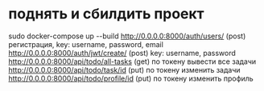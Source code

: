 # поднять и сбилдить проект 
sudo docker-compose up --build 
http://0.0.0.0:8000/auth/users/ (post) регистрация, key: username, password, email
http://0.0.0.0:8000/auth/jwt/create/ (post) key: username, password
http://0.0.0.0:8000/api/todo/all-tasks (get) по токену вывести все задачи
http://0.0.0.0:8000/api/todo/task/id (put) по токену изменить задачи
http://0.0.0.0:8000/api/todo/profile/id (put) по токену изменить профиль
